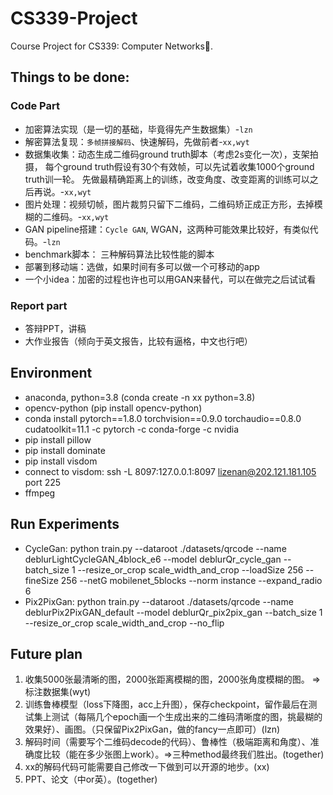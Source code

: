 # CS339-Project
Course Project for CS339: Computer Networks🤗.

## Things to be done:
### Code Part
- 加密算法实现（是一切的基础，毕竟得先产生数据集）-`lzn`
- 解密算法复现：`多帧拼接解码`、快速解码，先做前者-`xx,wyt`
- 数据集收集：动态生成二维码ground truth脚本（考虑2s变化一次），支架拍摄，
每个ground truth假设有30个有效帧，可以先试着收集1000个ground truth训一轮。
先做最精确距离上的训练，改变角度、改变距离的训练可以之后再说。-`xx,wyt`
- 图片处理：视频切帧，图片裁剪只留下二维码，二维码矫正成正方形，去掉模糊的二维码。-`xx,wyt`
- GAN pipeline搭建：`Cycle GAN`, WGAN，这两种可能效果比较好，有类似代码。-`lzn`
- benchmark脚本： 三种解码算法比较性能的脚本
- 部署到移动端：选做，如果时间有多可以做一个可移动的app
- 一个小idea：加密的过程也许也可以用GAN来替代，可以在做完之后试试看
### Report part
- 答辩PPT，讲稿
- 大作业报告（倾向于英文报告，比较有逼格，中文也行吧）

## Environment
- anaconda, python=3.8 (conda create -n xx python=3.8)
- opencv-python (pip install opencv-python)
- conda install pytorch==1.8.0 torchvision==0.9.0 torchaudio==0.8.0 cudatoolkit=11.1 -c pytorch -c conda-forge -c nvidia
- pip install pillow
- pip install dominate
- pip install visdom
- connect to visdom: ssh -L 8097:127.0.0.1:8097 lizenan@202.121.181.105 port 225
- ffmpeg

## Run Experiments

- CycleGan: python train.py --dataroot ./datasets/qrcode --name deblurLightCycleGAN_4block_e6 --model deblurQr_cycle_gan  --batch_size 1 --resize_or_crop scale_width_and_crop --loadSize 256 --fineSize 256 --netG mobilenet_5blocks --norm instance --expand_radio 6
- Pix2PixGan: python train.py --dataroot ./datasets/qrcode --name deblurPix2PixGAN_default --model deblurQr_pix2pix_gan  --batch_size 1 --resize_or_crop scale_width_and_crop --no_flip

## Future plan

1. 收集5000张最清晰的图，2000张距离模糊的图，2000张角度模糊的图。 => 标注数据集(wyt)
2. 训练鲁棒模型（loss下降图，acc上升图），保存checkpoint，留作最后在测试集上测试（每隔几个epoch画一个生成出来的二维码清晰度的图，挑最糊的效果好）、画图。（只保留Pix2PixGan，做的fancy一点即可）(lzn)
3. 解码时间（需要写个二维码decode的代码）、鲁棒性（极端距离和角度）、准确度比较（能在多少张图上work）。=>三种method最终我们胜出。(together)
4. xx的解码代码可能需要自己修改一下做到可以开源的地步。(xx)
5. PPT、论文（中or英）。(together)



